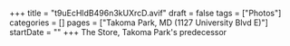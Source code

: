 +++
title = "t9uEcHldB496n3kUXrcD.avif"
draft = false
tags = ["Photos"]
categories = []
pages = ["Takoma Park, MD (1127 University Blvd E)"]
startDate = ""
+++
The Store, Takoma Park's predecessor
